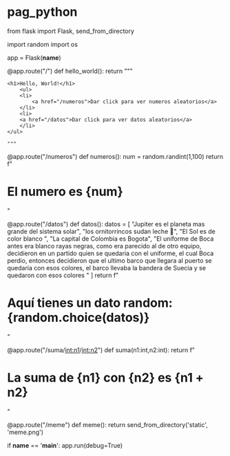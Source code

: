 ﻿# pag_python
from flask import Flask, send_from_directory

import random
import os

app = Flask(__name__)

@app.route("/")
def hello_world():
    return """
    
    <h1>Hello, World!</h1>
        <ul>
        <li>
            <a href="/numeros">Dar click para ver numeros aleatorios</a>
        </li>
        <li>
        <a href="/datos">Dar click para ver datos aleatorios</a>
        </li>
    </ul>
    
    """

@app.route("/numeros")
def numeros():
    num = random.randint(1,100)
    return f"<h1> El numero es {num} </h1>"

@app.route("/datos")
def datos():
    datos = [
        "Jupiter es el planeta mas grande del sistema solar",
        "los ornitorrincos sudan leche 🙏",
        "El Sol es de color blanco ",
        "La capital de Colombia es Bogota",
        "El uniforme de Boca antes era blanco rayas negras, como era parecido al de otro equipo, decidieron en un partido quien se quedaria con el uniforme, el cual Boca perdio, entonces decidieron que el ultimo barco que llegara al puerto se quedaria con esos colores, el barco llevaba la bandera de Suecia y se quedaron con esos colores "
    ]
    return f"<h1> Aquí tienes un dato random: {random.choice(datos)} </h1>"

@app.route("/suma/<int:n1>/<int:n2>")
def suma(n1:int,n2:int):
    return f" <h1>La suma de {n1} con {n2} es {n1 + n2} </h1>"

@app.route("/meme")
def meme():
    return send_from_directory('static', 'meme.png')
    
if __name__ == '__main__':
    app.run(debug=True) 

